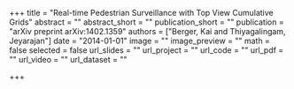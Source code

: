 +++
title = "Real-time Pedestrian Surveillance with Top View Cumulative Grids"
abstract = ""
abstract_short = ""
publication_short = ""
publication = "arXiv preprint arXiv:1402.1359"
authors = ["Berger, Kai and Thiyagalingam, Jeyarajan"]
date = "2014-01-01"
image = ""
image_preview = ""
math = false
selected = false
url_slides = ""
url_project = ""
url_code = ""
url_pdf = ""
url_video = ""
url_dataset = ""

+++
